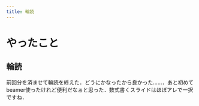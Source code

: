 ```yaml
---
title: 輪読
---
```


# やったこと

## 輪読

前回分を済ませて輪読を終えた．どうにかなったから良かった……．あと初めてbeamer使ったけれど便利だなぁと思った．数式書くスライドはほぼアレで一択ですね．

